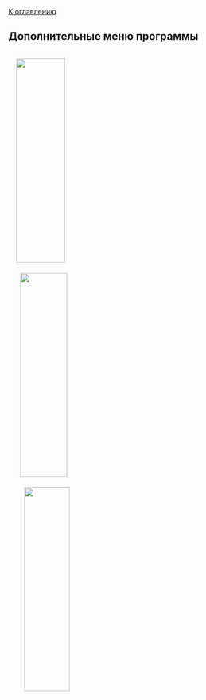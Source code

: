 [К оглавлению](/service/doc/?cid=fasad-mdf)
## Дополнительные меню программы

<link href="https://www.w3schools.com/w3css/4/w3.css" rel="stylesheet"><style>.w3-third {width: 20%;}.w3-container, .w3-panel {padding: unset;text-align: center;}.w3-row-padding, .w3-row-padding > .w3-half, .w3-row-padding > .w3-third, .w3-row-padding > .w3-twothird, .w3-row-padding > .w3-threequarter, .w3-row-padding > .w3-quarter, .w3-row-padding > .w3-col {padding: 7px 8px;}.w3-card{height:410px};.w3-card {padding: 15px !important;}</style>

<div class="w3-row-padding w3-margin-top"><div class="w3-third"><div class="w3-card"><img class="image" src="https://viyar.pro/store/Items/libs/doc_pictures/fasady2/tupfasadov/радиусныйфасад.png" style="width:100%"></div></div>
<div class="w3-row-padding w3-margin-top"><div class="w3-third"><div class="w3-card"><img class="image" src="https://viyar.pro/store/Items/libs/doc_pictures/fasady2/tupfasadov/Витринарешетка.png" style="width:100%"></div></div>
<div class="w3-row-padding w3-margin-top"><div class="w3-third"><div class="w3-card"><img class="image" src="https://viyar.pro/store/Items/libs/doc_pictures/fasady2/tupfasadov/Витрина.png" style="width:100%"></div></div>
